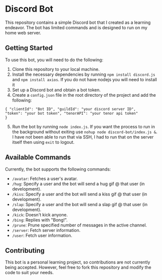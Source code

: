 # Discord Bot

This repository contains a simple Discord bot that I created as a learning endeavor. The bot has limited commands and is designed to run on my home web server.

## Getting Started

To use this bot, you will need to do the following:

1. Clone this repository to your local machine.
2. Install the necessary dependencies by running `npm install discord.js` and `npm install axios`. If you do not have nodejs you will need to install it
3. Set up a Discord bot and obtain a bot token.
4. Create a `config.json` file in the root directory of the project and add the following:

  
<code>{
    "clientId": "Bot ID",
    "guildId": "your discord server ID",
    "token": "your bot token",
    "tenorAPI": "your tenor api token"
      }</code>
  

5. Run the bot by running `node index.js`. If you want the process to run in the background without exiting use `nohup node discord-bot/index.js &`. I have not been able to run that via SSH, I had to run that on the server itself then using `exit` to logout.

## Available Commands

Currently, the bot supports the following commands:

- `/avatar`: Fetches a user's avatar.
- `/hug`: Specify a user and the bot will send a hug gif @ that user (in development).
- `/kiss`: Specify a user and the bot will send a kiss gif @ that user (in development).
- `/slap`: Specify a user and the bot will send a slap gif @ that user (in development).
- `/kick`: Doesn't kick anyone.
- `/bing`: Replies with "Bong!".
- `/prune`: Prune specified number of messages in the active channel.
- `/server`: Fetch server information.
- `/user`: Fetch user information.


## Contributing

This bot is a personal learning project, so contributions are not currently being accepted. However, feel free to fork this repository and modify the code to suit your needs.

